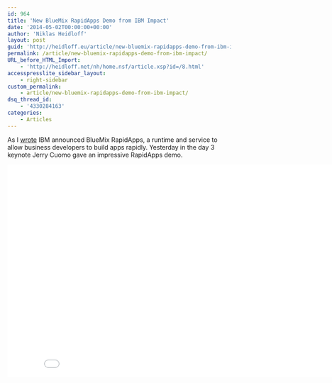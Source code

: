 ```yaml
---
id: 964
title: 'New BlueMix RapidApps Demo from IBM Impact'
date: '2014-05-02T00:00:00+00:00'
author: 'Niklas Heidloff'
layout: post
guid: 'http://heidloff.eu/article/new-bluemix-rapidapps-demo-from-ibm-impact/'
permalink: /article/new-bluemix-rapidapps-demo-from-ibm-impact/
URL_before_HTML_Import:
    - 'http://heidloff.net/nh/home.nsf/article.xsp?id=/8.html'
accesspresslite_sidebar_layout:
    - right-sidebar
custom_permalink:
    - article/new-bluemix-rapidapps-demo-from-ibm-impact/
dsq_thread_id:
    - '4330284163'
categories:
    - Articles
---
```


As I [wrote](http://heidloff.net/home.nsf/article.xsp?id=30.04.2014081048NHE99U.htm) IBM announced BlueMix RapidApps, a runtime and service to allow business developers to build apps rapidly. Yesterday in the day 3 keynote Jerry Cuomo gave an impressive RapidApps demo.

<iframe allowfullscreen="" frameborder="0" height="480" src="//www.youtube.com/embed/z7EGJZoQUv4?rel=0&start=2426" width="853"></iframe>